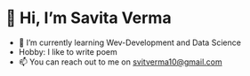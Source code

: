 # 👋 Hi, I’m Savita Verma
- 🌱 I’m currently learning Wev-Development and Data Science
- Hobby: I like to write poem
- 📫 You can reach out to me on svitverma10@gmail.com

<!---
vermasavita/vermasavita is a ✨ special ✨ repository because its `README.md` (this file) appears on your GitHub profile.
You can click the Preview link to take a look at your changes.
--->
